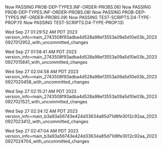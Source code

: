 Now PASSING PROB-DEP-TYPES.INF-ORDER-PROBS.06)
Now PASSING PROB-DEP-TYPES.INF-ORDER-PROBS.08)
Now PASSING PROB-DEP-TYPES.INF-ORDER-PROBS.09)
Now PASSING TEST-SCRIPTS.D4-TYPE-PROP.11)
Now PASSING TEST-SCRIPTS.D4-TYPE-PROP.13)
 
Wed Sep 27 01:29:52 AM PDT 2023
version_info=main_2743508f93adba4d528a98ef3553a09a5d10e03b_20230927012952_with_uncommitted_changes
 
 
Wed Sep 27 01:58:41 AM PDT 2023
version_info=main_2743508f93adba4d528a98ef3553a09a5d10e03b_20230927015841_with_uncommitted_changes
 
 
Wed Sep 27 02:04:58 AM PDT 2023
version_info=main_2743508f93adba4d528a98ef3553a09a5d10e03b_20230927020458_with_uncommitted_changes
 
 
Wed Sep 27 02:15:21 AM PDT 2023
version_info=main_2743508f93adba4d528a98ef3553a09a5d10e03b_20230927021521_with_uncommitted_changes
 
 
Wed Sep 27 02:34:12 AM PDT 2023
version_info=main_b3a93a56743e424d33634a85d71d9fe3012c92aa_20230927023412_with_uncommitted_changes
 
 
Wed Sep 27 02:47:04 AM PDT 2023
version_info=main_b3a93a56743e424d33634a85d71d9fe3012c92aa_20230927024704_with_uncommitted_changes
 
